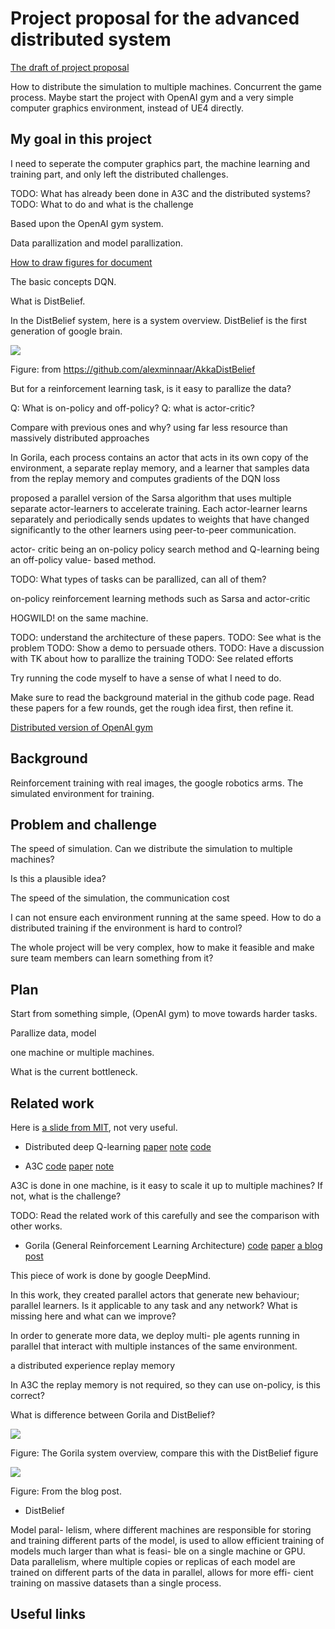 # Project proposal for the advanced distributed system

[The draft of project proposal](https://hackmd.io/MwQwHCCMBMDGCsBaAnMgRkgLMgJtF0ADAGyIgiHzRhqyFqVA)


How to distribute the simulation to multiple machines. Concurrent the game process. Maybe start the project with OpenAI gym and a very simple computer graphics environment, instead of UE4 directly.

## My goal in this project
I need to seperate the computer graphics part, the machine learning and training part, and only left the distributed challenges.


TODO: What has already been done in A3C and the distributed systems?
TODO: What to do and what is the challenge

Based upon the OpenAI gym system.

Data parallization and model parallization.

[How to draw figures for document](https://hackmd.io/CwUwJghgrADCBGBaSAmA7I4N5kQTjRQDNEYiUwAOCMWiNPIA)

The basic concepts DQN.

What is DistBelief.

In the DistBelief system, here is a system overview. DistBelief is the first generation of google brain.

![](https://github.com/alexminnaar/AkkaDistBelief/blob/master/images/downpour_sgd.png?raw=true)

Figure: from https://github.com/alexminnaar/AkkaDistBelief

But for a reinforcement learning task, is it easy to parallize the data?

Q: What is on-policy and off-policy?
Q: what is actor-critic?

Compare with previous ones and why? using far less resource than massively distributed approaches

In Gorila, each process contains an actor that acts in its own copy of the environment, a separate replay memory, and a learner that samples data from the replay memory and computes gradients of the DQN loss

proposed a parallel version of the Sarsa algorithm that uses multiple separate actor-learners to accelerate training. Each actor-learner learns separately and periodically sends updates to weights that have changed significantly to the other learners using peer-to-peer communication.

actor- critic being an on-policy policy search method and Q-learning being an off-policy value- based method.

TODO: What types of tasks can be parallized, can all of them?

on-policy reinforcement learning methods such as Sarsa and actor-critic

HOGWILD! on the same machine.

TODO: understand the architecture of these papers.
TODO: See what is the problem
TODO: Show a demo to persuade others.
TODO: Have a discussion with TK about how to parallize the training
TODO: See related efforts


Try running the code myself to have a sense of what I need to do.

Make sure to read the background material in the github code page. Read these papers for a few rounds, get the rough idea first, then refine it.

[Distributed version of OpenAI gym](https://github.com/viswanathgs/dist-dqn)

## Background

Reinforcement training with real images, the google robotics arms. The simulated environment for training.

## Problem and challenge

The speed of simulation. Can we distribute the simulation to multiple machines?

Is this a plausible idea? 

The speed of the simulation, the communication cost

I can not ensure each environment running at the same speed. How to do a distributed training if the environment is hard to control?

The whole project will be very complex, how to make it feasible and make sure team members can learn something from it?

## Plan
Start from something simple, (OpenAI gym) to move towards harder tasks.

Parallize data, model

one machine or multiple machines.

What is the current bottleneck. 

## Related work

Here is [a slide from MIT](web.mit.edu/larsb/Public/16.412/Advanced%20Lecture/Lecture3.ppt), not very useful.

- Distributed deep Q-learning [paper](https://arxiv.org/abs/1508.04186) [note](https://hackmd.io/GwUwrAnAZg7AhhAtAE2sxAWARlgjIuAJkJEVwGNCMwAOGAZkLwiA) [code]()

- A3C [code](https://github.com/coreylynch/async-rl) [paper](https://arxiv.org/pdf/1602.01783v1.pdf) [note](https://hackmd.io/GwUwrAnAZg7AhhAtAE2sxAWARlgjIuAJkJEVwGNCMwAOGAZkLwiA)

A3C is done in one machine, is it easy to scale it up to multiple machines? If not, what is the challenge?

TODO: Read the related work of this carefully and see the comparison with other works.

- Gorila (General Reinforcement Learning Architecture) [code]() [paper](https://arxiv.org/abs/1507.04296)  [a blog post](http://www.humphreysheil.com/blog/gorila-google-reinforcement-learning-architecture)

This piece of work is done by google DeepMind.

In this work, they created parallel actors that generate new behaviour; parallel learners. Is it applicable to any task and any network? What is missing here and what can we improve?

In order to generate more data, we deploy multi- ple agents running in parallel that interact with multiple instances of the same environment.

a distributed experience replay memory

In A3C the replay memory is not required, so they can use on-policy, is this correct?

What is difference between Gorila and DistBelief?

![](https://i.imgur.com/ISOVBQA.png)


Figure: The Gorila system overview, compare this with the DistBelief figure

![](http://www.humphreysheil.com/api/image/dsilver-3.png)

Figure: From the blog post.

- DistBelief

Model paral- lelism, where different machines are responsible for storing and training different parts of the model, is used to allow efficient training of models much larger than what is feasi- ble on a single machine or GPU. Data parallelism, where multiple copies or replicas of each model are trained on different parts of the data in parallel, allows for more effi- cient training on massive datasets than a single process.

## Useful links

